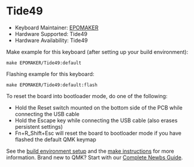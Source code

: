 # Tide49

* Keyboard Maintainer: [EPOMAKER](https://github.com/Epomaker)
* Hardware Supported: Tide49
* Hardware Availability: Tide49

Make example for this keyboard (after setting up your build environment):

    make EPOMAKER/Tide49:default
        
Flashing example for this keyboard:

    make EPOMAKER/Tide49:default:flash

To reset the board into bootloader mode, do one of the following:

* Hold the Reset switch mounted on the bottom side of the PCB while connecting the USB cable
* Hold the Escape key while connecting the USB cable (also erases persistent settings)
* Fn+R_Shift+Esc will reset the board to bootloader mode if you have flashed the default QMK keymap

See the [build environment setup](https://docs.qmk.fm/#/getting_started_build_tools) and the [make instructions](https://docs.qmk.fm/#/getting_started_make_guide) for more information. Brand new to QMK? Start with our [Complete Newbs Guide](https://docs.qmk.fm/#/newbs).
